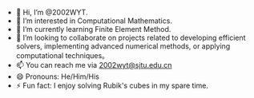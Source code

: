 - 👋 Hi, I’m @2002WYT.
- 👀 I’m interested in Computational Mathematics.
- 🌱 I’m currently learning Finite Element Method.
- 💞️ I’m looking to collaborate on projects related to developing efficient solvers, implementing advanced numerical methods, or applying computational techniques。
- 📫 You can reach me via 2002wyt@sjtu.edu.cn
- 😄 Pronouns: He/Him/His
- ⚡ Fun fact: I enjoy solving Rubik's cubes in my spare time.

<!---
2002WYT/2002WYT is a ✨ special ✨ repository because its `README.md` (this file) appears on your GitHub profile.
You can click the Preview link to take a look at your changes.
--->
